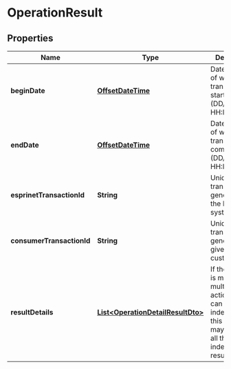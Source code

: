 
# OperationResult

## Properties
Name | Type | Description | Notes
------------ | ------------- | ------------- | -------------
**beginDate** | [**OffsetDateTime**](OffsetDateTime.md) | Date and time of when the transaction started (DD/MM/YYYY HH:MM:SS). | 
**endDate** | [**OffsetDateTime**](OffsetDateTime.md) | Date and time of when the transaction completed (DD/MM/YYYY HH:MM:SS). | 
**esprinetTransactionId** | **String** | Unique transaction id generated by the Esprinet systems. |  [optional]
**consumerTransactionId** | **String** | Unique transaction id generated given by the customer |  [optional]
**resultDetails** | [**List&lt;OperationDetailResultDto&gt;**](OperationDetailResultDto.md) | If the request is made of multiple actions which can fail independently this object may contain all the independent result items. |  [optional]



